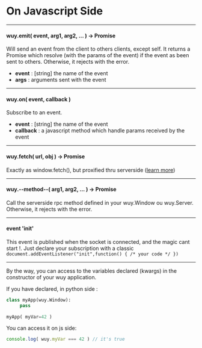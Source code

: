 # On Javascript Side

---
#### wuy.emit( event, arg1, arg2, ... ) -> Promise
Will send an event from the client to others clients, except self. It returns a Promise which resolve (with the params of the event) if the event as been sent to others. Otherwise, it rejects with the error.
  * **event** : [string] the name of the event
  * **args** : arguments sent with the event

---
#### wuy.on( event, callback )
Subscribe to an event.
  * **event** : [string] the name of the event
  * **callback** : a javascript method which handle params received by the event

---
#### wuy.fetch( url, obj ) -> Promise
Exactly as window.fetch(), but proxified thru serverside ([learn more](https://github.com/manatlan/wuy/blob/master/wiki/proxify.md))

---
#### wuy.--method--( arg1, arg2, ... ) -> Promise
Call the serverside rpc method defined in your wuy.Window ou wuy.Server. Otherwise, it rejects with the error.

---
#### event 'init'
This event is published when the socket is connected, and the magic cant start !. Just declare your subscription with a classic `document.addEventListener("init",function() { /* your code */ })`

---
By the way, you can access to the variables declared (kwargs) in the constructor of your wuy application.

If you have declared, in python side :

```python
class myApp(wuy.Window):
     pass
     
myApp( myVar=42 )
```
You can access it on js side:

```javascript
console.log( wuy.myVar === 42 ) // it's true
```


